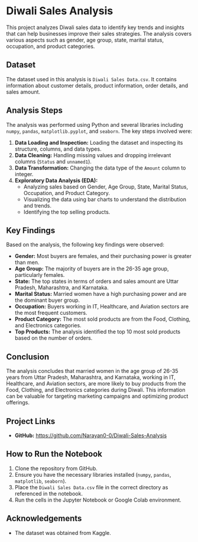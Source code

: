 # Diwali Sales Analysis

This project analyzes Diwali sales data to identify key trends and insights that can help businesses improve their sales strategies. The analysis covers various aspects such as gender, age group, state, marital status, occupation, and product categories.

## Dataset

The dataset used in this analysis is `Diwali Sales Data.csv`. It contains information about customer details, product information, order details, and sales amount.

## Analysis Steps

The analysis was performed using Python and several libraries including `numpy`, `pandas`, `matplotlib.pyplot`, and `seaborn`. The key steps involved were:

1.  **Data Loading and Inspection:** Loading the dataset and inspecting its structure, columns, and data types.
2.  **Data Cleaning:** Handling missing values and dropping irrelevant columns (`Status` and `unnamed1`).
3.  **Data Transformation:** Changing the data type of the `Amount` column to integer.
4.  **Exploratory Data Analysis (EDA):**
    *   Analyzing sales based on Gender, Age Group, State, Marital Status, Occupation, and Product Category.
    *   Visualizing the data using bar charts to understand the distribution and trends.
    *   Identifying the top selling products.

## Key Findings

Based on the analysis, the following key findings were observed:

*   **Gender:** Most buyers are females, and their purchasing power is greater than men.
*   **Age Group:** The majority of buyers are in the 26-35 age group, particularly females.
*   **State:** The top states in terms of orders and sales amount are Uttar Pradesh, Maharashtra, and Karnataka.
*   **Marital Status:** Married women have a high purchasing power and are the dominant buyer group.
*   **Occupation:** Buyers working in IT, Healthcare, and Aviation sectors are the most frequent customers.
*   **Product Category:** The most sold products are from the Food, Clothing, and Electronics categories.
*   **Top Products:** The analysis identified the top 10 most sold products based on the number of orders.

## Conclusion

The analysis concludes that married women in the age group of 26-35 years from Uttar Pradesh, Maharashtra, and Karnataka, working in IT, Healthcare, and Aviation sectors, are more likely to buy products from the Food, Clothing, and Electronics categories during Diwali. This information can be valuable for targeting marketing campaigns and optimizing product offerings.

## Project Links
*   **GitHub:** https://github.com/Narayan0-0/Diwali-Sales-Analysis

## How to Run the Notebook

1.  Clone the repository from GitHub.
2.  Ensure you have the necessary libraries installed (`numpy`, `pandas`, `matplotlib`, `seaborn`).
3.  Place the `Diwali Sales Data.csv` file in the correct directory as referenced in the notebook.
4.  Run the cells in the Jupyter Notebook or Google Colab environment.

## Acknowledgements

*   The dataset was obtained from Kaggle.

